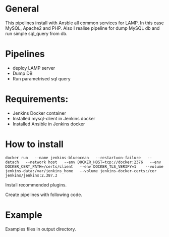 # General
This pipelines install with Ansble all common services for LAMP. In this case MySQL, Apache2 and PHP. Also I realise pipeline for dump MySQL db and run simple sql_query from db.

# Pipelines
- deploy LAMP server
- Dump DB
- Run parametrised sql query

# Requirements:
- Jenkins Docker container
- Installed mysql-client in Jenkins docker
- Installed Ansible in Jenkins docker

# How to install

```
docker run   --name jenkins-blueocean   --restart=on-failure   --detach   --network host   --env DOCKER_HOST=tcp://docker:2376   --env DOCKER_CERT_PATH=/certs/client   --env DOCKER_TLS_VERIFY=1    --volume jenkins-data:/var/jenkins_home   --volume jenkins-docker-certs:/cer   jenkins/jenkins:2.387.3
```

Install recommended plugins.

Create pipelines with following code.

# Example
Examples files in output directory.
